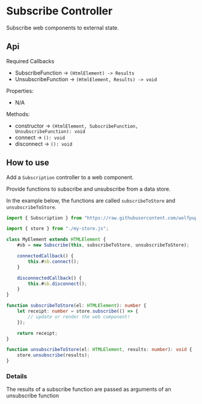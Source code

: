 # Subscribe Controller

Subscribe web components to external state.

## Api

Required Callbacks
- SubscribeFunction -> `(HtmlElement) -> Results`
- UnsubscribeFunction -> `(HtmlElement, Results) -> void`

Properties:
- N/A

Methods:
- constructor -> `(HtmlElement, SubscribeFunction, UnsubscribeFunction): void`
- connect -> `(): void`
- disconnect -> `(): void`

## How to use

Add a `Subscription` controller to a web component.

Provide functions to subscribe and unsubscribe from a data store.

In the example below, the functions are called `subscribeToStore` and `unsubscribeToStore`.

```ts
import { Subscription } from "https://raw.githubusercontent.com/wolfpup-software/wctk-js/main/wctk/dist/wctk.js";

import { store } from "./my-store.js";

class MyElement extends HTMLElement {
	#sb = new Subscribe(this, subscribeToStore, unsubscribeToStore);

	connectedCallback() {
		this.#sb.connect();
	}

	disconnectedCallback() {
		this.#sb.disconnect();
	}
}

function subscribeToStore(el: HTMLElement): number {
    let receipt: number = store.subscribe(() => {
        // update or render the web component!
    });

	return receipt;
}

function unsubscribeToStore(el: HTMLElement, results: number): void {
    store.unsubscribe(results);
}
```

### Details

The results of a subscribe function are passed as arguments of an unsubscribe function
